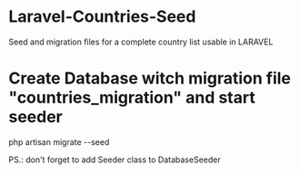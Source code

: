 # Laravel-Countries-Seed
Seed and migration files for a complete country list usable in LARAVEL

# Create Database witch migration file "countries_migration" and start seeder
php artisan migrate --seed

PS.: don't forget to add Seeder class to DatabaseSeeder

